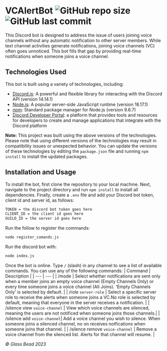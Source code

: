 # VCAlertBot ![GitHub repo size](https://img.shields.io/github/repo-size/glass-bead/VCAlertBot?logo=Github&&style=flat-square) ![GitHub last commit](https://img.shields.io/github/last-commit/glass-bead/VCAlertBot?logo=Github&&style=flat-square)

This Discord bot is designed to address the issue of users joining voice channels without any automatic notification to other server members. While text channel activities generate notifications, joining voice channels (VC) often goes unnoticed. This bot fills that gap by providing real-time notifications when someone joins a voice channel.

## Technologies Used

This bot is built using a variety of technologies, including:

* [Discord.js](https://discord.js.org/): A powerful and flexible library for interacting with the Discord API (version 14.14.1)
* [Node.js](https://nodejs.org/en/about): A popular server-side JavaScript runtime (version 18.17.1)
* [npm](https://nodejs.dev/en/learn/an-introduction-to-the-npm-package-manager/): Standard package manager for Node.js (version 9.6.7)
* [Discord Developer Portal](https://discord.com/developers/applications): a platform that provides tools and resources for developers to create and manage applications that integrate with the Discord platform

**Note:** This project was built using the above versions of the technologies. Please note that using different versions of the technologies may result in compatibility issues or unexpected behavior.
You can update the versions of these technologies by editing the `package.json` file and running `npm install` to install the updated packages.

## Installation and Usage

To install the bot, first clone the repository to your local machine. Next, navigate to the project directory and run `npm install` to install all dependencies. Finally, create a `.env` file and add your Discord bot token, client id and server id, as follows:

```bash
TOKEN = the discord bot token goes here
CLIENT_ID = the client id goes here
GUILD_ID = the server id goes here
```

Run the follow to register the commands:
```bash
node register_comands.js
```

Run the discord bot with: 
```bash
node index.js
```

Once the bot is online. Type `/` (slash) in any channel to see a list of available commands. You can use any of the following commands:
| Command | Description |
| --- | --- |
| /mode | Select whether notifications are sent only when a member joins an empty voice channel (Empty Channels Only) or every time someone joins a voice channel (All Joins). 'Empty Channels Only' is selected by default. |
| /role `server-role`  | Select a specific server role to receive the alerts when someone joins a VC.No role is selected by default, meaning that everyone in the server receives a notification. |
| /silence view `voice-channel` | View which voice channels are silenced, meaning the users are not notificed when someone joins those channels.|
| /silence add `voice-channel`| Add a voice channel you wish to silence. When someone joins a silenced channel, no on receives notfications when someone joins that channel. |
| /silence remove `voice-channel` | Remove a voice channel from the silenced list. Alerts for that channel will resume. |


*© Glass Bead 2023*
